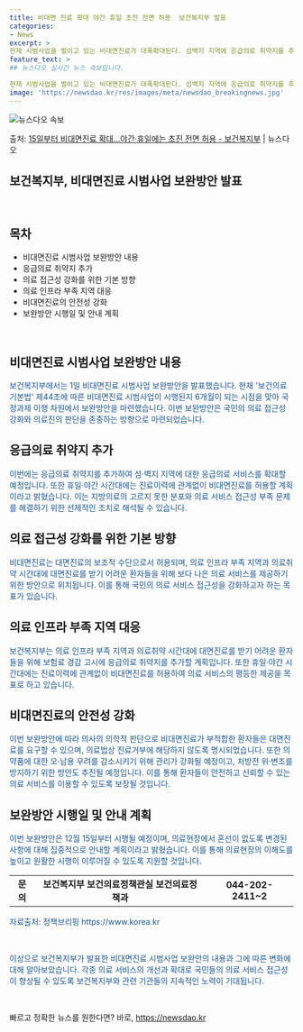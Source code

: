 ```yaml
---
title: 비대면 진료 확대 야간 휴일 초진 전면 허용  보건복지부 발표
categories:
- News
excerpt: >
현재 시범사업을 벌이고 있는 비대면진료가 대폭확대된다. 섬벽지 지역에 응급의료 취약지를 추가하고, 휴일야간 …
feature_text: >
## 뉴스다오 실시간 뉴스 속보입니다.

현재 시범사업을 벌이고 있는 비대면진료가 대폭확대된다. 섬벽지 지역에 응급의료 취약지를 추가하고, 휴일야간 …
image: 'https://newsdao.kr/res/images/meta/newsdao_breakingnews.jpg'
---
```


![뉴스다오 속보](https://newsdao.kr/res/images/meta/newsdao_breakingnews.jpg)

<p>출처: <a href="https://newsdao.kr/2705" rel="dofollow">15일부터 비대면진료 확대…야간·휴일에는 초진 전면 허용 - 보건복지부</a> | 뉴스다오</p>

<h2>보건복지부, 비대면진료 시범사업 보완방안 발표</h2>
<p data-ke-size="size16">&nbsp;</p>
<h2 data-ke-size="size26">목차</h2>
<ul>
    <li>비대면진료 시범사업 보완방안 내용</li>
    <li>응급의료 취약지 추가</li>
    <li>의료 접근성 강화를 위한 기본 방향</li>
    <li>의료 인프라 부족 지역 대응</li>
    <li>비대면진료의 안전성 강화</li>
    <li>보완방안 시행일 및 안내 계획</li>
</ul>
<p data-ke-size="size16">&nbsp;</p>

<h2>비대면진료 시범사업 보완방안 내용</h2>
<p><span style="color: #1a5490;">보건복지부에서는 1일 비대면진료 시범사업 보완방안을 발표했습니다. 현재 '보건의료기본법' 제44조에 따른 비대면진료 시범사업이 시행된지 6개월이 되는 시점을 맞아 국정과제 이행 차원에서 보완방안을 마련했습니다. 이번 보완방안은 국민의 의료 접근성 강화와 의료진의 판단을 존중하는 방향으로 마련되었습니다.</span></p>

<h2>응급의료 취약지 추가</h2>
<p><span style="color: #1a5490;">이번에는 응급의료 취약지를 추가하여 섬·벽지 지역에 대한 응급의료 서비스를 확대할 예정입니다. 또한 휴일·야간 시간대에는 진료이력에 관계없이 비대면진료를 허용할 계획이라고 밝혔습니다. 이는 지방의료의 고르지 못한 분포와 의료 서비스 접근성 부족 문제를 해결하기 위한 선제적인 조치로 해석될 수 있습니다.</span></p>

<h2>의료 접근성 강화를 위한 기본 방향</h2>
<p><span style="color: #1a5490;">비대면진료는 대면진료의 보조적 수단으로서 허용되며, 의료 인프라 부족 지역과 의료취약 시간대에 대면진료를 받기 어려운 환자들을 위해 보다 나은 의료 서비스를 제공하기 위한 방안으로 위치됩니다. 이를 통해 국민의 의료 서비스 접근성을 강화하고자 하는 목표가 있습니다.</span></p>

<h2>의료 인프라 부족 지역 대응</h2>
<p><span style="color: #1a5490;">보건복지부는 의료 인프라 부족 지역과 의료취약 시간대에 대면진료를 받기 어려운 환자들을 위해 보험료 경감 고시에 응급의료 취약지를 추가할 계획입니다. 또한 휴일·야간 시간대에는 진료이력에 관계없이 비대면진료를 허용하여 의료 서비스의 평등한 제공을 목표로 하고 있습니다.</span></p>

<h2>비대면진료의 안전성 강화</h2>
<p><span style="color: #1a5490;">이번 보완방안에 따라 의사의 의학적 판단으로 비대면진료가 부적합한 환자들은 대면진료를 요구할 수 있으며, 의료법상 진료거부에 해당하지 않도록 명시되었습니다. 또한 의약품에 대한 오·남용 우려를 감소시키기 위해 관리가 강화될 예정이고, 처방전 위·변조를 방지하기 위한 방안도 추진될 예정입니다. 이를 통해 환자들이 안전하고 신뢰할 수 있는 의료 서비스를 이용할 수 있도록 보장될 것입니다.</span></p>

<h2>보완방안 시행일 및 안내 계획</h2>
<p><span style="color: #1a5490;">이번 보완방안은 12월 15일부터 시행될 예정이며, 의료현장에서 혼선이 없도록 변경된 사항에 대해 집중적으로 안내할 계획이라고 밝혔습니다. 이를 통해 의료현장의 이해도를 높이고 원활한 시행이 이루어질 수 있도록 지원할 것입니다.</span></p>
<table>
    <tbody>
        <tr>
            <td style="text-align: center; height: 17px;"><b>문의</b></td>
            <td style="text-align: center; height: 17px;"><b>보건복지부 보건의료정책관실 보건의료정책과</b></td>
            <td style="text-align: center; height: 17px;"><b>044-202-2411~2</b></td>
        </tr>
    </tbody>
</table>
<p><span style="color: #1a5490;">자료출처: 정책브리핑 https://www.korea.kr</span></p>
<p data-ke-size="size16">&nbsp;</p>

<p><span style="color: #1a5490;">이상으로 보건복지부가 발표한 비대면진료 시범사업 보완안의 내용과 그에 따른 변화에 대해 알아보았습니다. 각종 의료 서비스의 개선과 확대로 국민들의 의료 서비스 접근성이 향상될 수 있도록 보건복지부와 관련 기관들의 지속적인 노력이 기대됩니다.</span></p>
<p data-ke-size="size16">&nbsp;</p> 

빠르고 정확한 뉴스를 원한다면? 바로, <a href="https://newsdao.kr" rel="dofollow">https://newsdao.kr</a>


    
